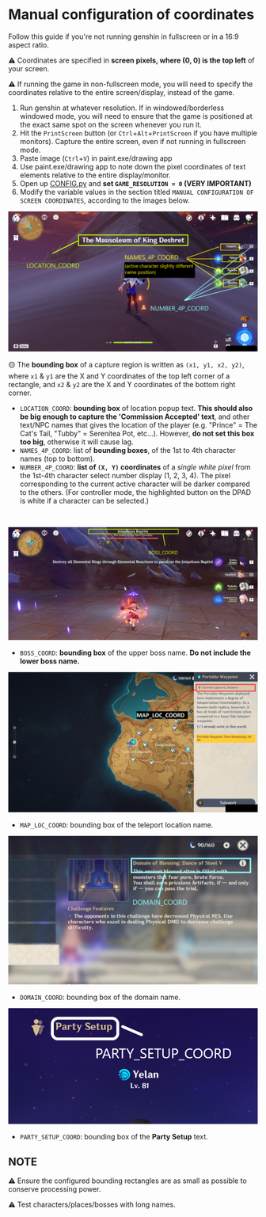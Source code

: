 # Manual configuration of coordinates

Follow this guide if you're not running genshin in fullscreen or in a 16:9 aspect ratio.

⚠️ Coordinates are specified in **screen pixels, where (0, 0) is the top left** of your screen. 

⚠️ If running the game in non-fullscreen mode, you will need to specify the coordinates relative to the entire screen/display, instead of the game.

1. Run genshin at whatever resolution. If in windowed/borderless windowed mode, you will need to ensure that the game is positioned at the exact same spot on the screen whenever you run it.
2. Hit the `PrintScreen` button (or `Ctrl`+`Alt`+`PrintScreen` if you have multiple monitors). Capture the entire screen, even if not running in fullscreen mode.
3. Paste image (`Ctrl`+`V`) in paint.exe/drawing app
4. Use paint.exe/drawing app to note down the pixel coordinates of text elements relative to the entire display/monitor.
5. Open up [CONFIG.py](CONFIG.py) and **set `GAME_RESOLUTION = 0` (VERY IMPORTANT)**
6. Modify the variable values in the section titled `MANUAL CONFIGURATION OF SCREEN COORDINATES`, according to the images below.

![Coordinate info](images/location%20party%20coordinates%20setup.png)

🟡 The **bounding box** of a capture region is written as `(x1, y1, x2, y2)`, where `x1` & `y1` are the X and Y coordinates of the top left corner of a rectangle, and `x2` & `y2` are the X and Y coordinates of the bottom right corner.

  - `LOCATION_COORD`: **bounding box** of location popup text. **This should also be big enough to capture the 'Commission Accepted' text**, and other text/NPC names that gives the location of the player (e.g. "Prince" = The Cat's Tail, "Tubby" = Serenitea Pot, etc...). However, **do not set this box too big**, otherwise it will cause lag.
  - `NAMES_4P_COORD`: list of **bounding boxes**, of the 1st to 4th character names (top to bottom).
  - `NUMBER_4P_COORD`: **list of `(X, Y)` coordinates** of a _single white pixel_ from the 1st-4th character select number display (1, 2, 3, 4). The pixel corresponding to the current active character will be darker compared to the others. (For controller mode, the highlighted button on the DPAD is white if a character can be selected.)

<br/>

![Boss coordinates](images/boss%20coord%20setup.png)

- `BOSS_COORD`: **bounding box** of the upper boss name. **Do not include the lower boss name.**

![Map loc coordinates](images/map%20loc%20coord%20setup.png)

- `MAP_LOC_COORD`: bounding box of the teleport location name.

![Domain coordinates](images/domain%20coord%20setup.png)

- `DOMAIN_COORD`: bounding box of the domain name.

![Party coordinates](images/party%20coords%20setup.png)

- `PARTY_SETUP_COORD`: bounding box of the **Party Setup** text.

## NOTE

⚠️ Ensure the configured bounding rectangles are as small as possible to conserve processing power.

⚠️ Test characters/places/bosses with long names.